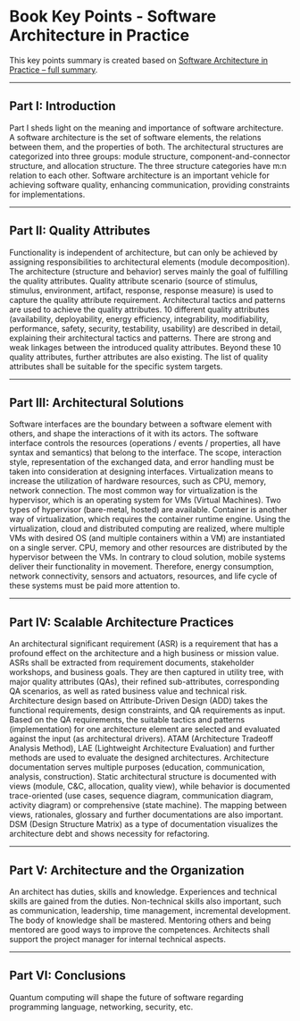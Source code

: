 # Book Key Points - Software Architecture in Practice

This key points summary is created based on [Software Architecture in Practice – full summary](<Software Architecture in Practice – full summary.md>).

---

## Part I: Introduction
Part I sheds light on the meaning and importance of software architecture. A software architecture is the set of software elements, the relations between them, and the properties of both. The architectural structures are categorized into three groups: module structure, component-and-connector structure, and allocation structure. The three structure categories have m:n relation to each other. Software architecture is an important vehicle for achieving software quality, enhancing communication, providing constraints for implementations.

---

## Part II: Quality Attributes
Functionality is independent of architecture, but can only be achieved by assigning responsibilities to architectural elements (module decomposition). The architecture (structure and behavior) serves mainly the goal of fulfilling the quality attributes. Quality attribute scenario (source of stimulus, stimulus, environment, artifact, response, response measure) is used to capture the quality attribute requirement. Architectural tactics and patterns are used to achieve the quality attributes. 10 different quality attributes (availability, deployability, energy efficiency, integrability, modifiability, performance, safety, security, testability, usability) are described in detail, explaining their architectural tactics and patterns. There are strong and weak linkages between the introduced quality attributes. Beyond these 10 quality attributes, further attributes are also existing. The list of quality attributes shall be suitable for the specific system targets. 

---

## Part III: Architectural Solutions
Software interfaces are the boundary between a software element with others, and shape the interactions of it with its actors. The software interface controls the resources (operations / events / properties, all have syntax and semantics) that belong to the interface. The scope, interaction style, representation of the exchanged data, and error handling must be taken into consideration at designing interfaces. Virtualization means to increase the utilization of hardware resources, such as CPU, memory, network connection. The most common way for virtualization is the hypervisor, which is an operating system for VMs (Virtual Machines). Two types of hypervisor (bare-metal, hosted) are available. Container is another way of virtualization, which requires the container runtime engine. Using the virtualization, cloud and distributed computing are realized, where multiple VMs with desired OS (and multiple containers within a VM) are instantiated on a single server. CPU, memory and other resources are distributed by the hypervisor between the VMs. In contrary to cloud solution, mobile systems deliver their functionality in movement. Therefore, energy consumption, network connectivity, sensors and actuators, resources, and life cycle of these systems must be paid more attention to.

---

## Part IV: Scalable Architecture Practices
An architectural significant requirement (ASR) is a requirement that has a profound effect on the architecture and a high business or mission value. ASRs shall be extracted from requirement documents, stakeholder workshops, and business goals. They are then captured in utility tree, with major quality attributes (QAs), their refined sub-attributes, corresponding QA scenarios, as well as rated business value and technical risk. Architecture design based on Attribute-Driven Design (ADD) takes the functional requirements, design constraints, and QA requirements as input. Based on the QA requirements, the suitable tactics and patterns (implementation) for one architecture element are selected and evaluated against the input (as architectural drivers). ATAM (Architecture Tradeoff Analysis Method), LAE (Lightweight Architecture Evaluation) and further methods are used to evaluate the designed architectures. Architecture documentation serves multiple purposes (education, communication, analysis, construction). Static architectural structure is documented with views (module, C&C, allocation, quality view), while behavior is documented trace-oriented (use cases, sequence diagram, communication diagram, activity diagram) or comprehensive (state machine). The mapping between views, rationales, glossary and further documentations are also important. DSM (Design Structure Matrix) as a type of documentation visualizes the architecture debt and shows necessity for refactoring.

---

## Part V: Architecture and the Organization
An architect has duties, skills and knowledge. Experiences and technical skills are gained from the duties. Non-technical skills also important, such as communication, leadership, time management, incremental development. The body of knowledge shall be mastered. Mentoring others and being mentored are good ways to improve the competences. Architects shall support the project manager for internal technical aspects. 

---

## Part VI: Conclusions
Quantum computing will shape the future of software regarding programming language, networking, security, etc.


